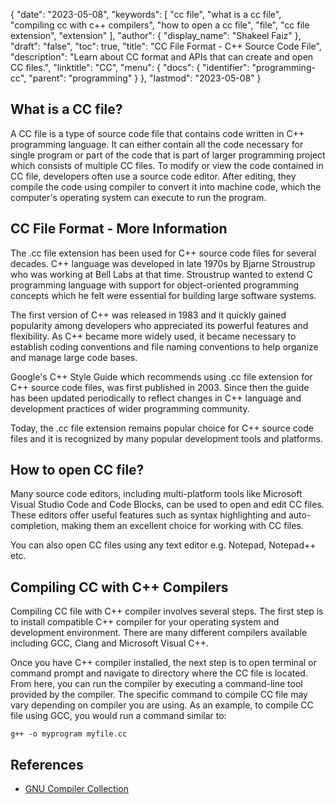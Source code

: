 {
  "date": "2023-05-08",
  "keywords": [
    "cc file",
    "what is a cc file",
    "compiling cc with c++ compilers",
    "how to open a cc file",
    "file",
    "cc file extension",
    "extension"
  ],
  "author": {
    "display_name": "Shakeel Faiz"
  },
  "draft": "false",
  "toc": true,
  "title": "CC File Format - C++ Source Code File",
  "description": "Learn about CC format and APIs that can create and open CC files.",
  "linktitle": "CC",
  "menu": {
    "docs": {
      "identifier": "programming-cc",
      "parent": "programming"
    }
  },
  "lastmod": "2023-05-08"
}

## What is a CC file?

A CC file is a type of source code file that contains code written in C++ programming language. It can either contain all the code necessary for single program or part of the code that is part of larger programming project which consists of multiple CC files. To modify or view the code contained in CC file, developers often use a source code editor. After editing, they compile the code using compiler to convert it into machine code, which the computer's operating system can execute to run the program.

## CC File Format - More Information

The .cc file extension has been used for C++ source code files for several decades. C++ language was developed in late 1970s by Bjarne Stroustrup who was working at Bell Labs at that time. Stroustrup wanted to extend C programming language with support for object-oriented programming concepts which he felt were essential for building large software systems.

The first version of C++ was released in 1983 and it quickly gained popularity among developers who appreciated its powerful features and flexibility. As C++ became more widely used, it became necessary to establish coding conventions and file naming conventions to help organize and manage large code bases.

Google's C++ Style Guide which recommends using .cc file extension for C++ source code files, was first published in 2003. Since then the guide has been updated periodically to reflect changes in C++ language and development practices of wider programming community.

Today, the .cc file extension remains popular choice for C++ source code files and it is recognized by many popular development tools and platforms.

## How to open CC file?

Many source code editors, including multi-platform tools like Microsoft Visual Studio Code and Code Blocks, can be used to open and edit CC files. These editors offer useful features such as syntax highlighting and auto-completion, making them an excellent choice for working with CC files.

You can also open CC files using any text editor e.g. Notepad, Notepad++ etc.

## Compiling CC with C++ Compilers

Compiling CC file with C++ compiler involves several steps. The first step is to install compatible C++ compiler for your operating system and development environment. There are many different compilers available including GCC, Clang and Microsoft Visual C++.

Once you have C++ compiler installed, the next step is to open terminal or command prompt and navigate to directory where the CC file is located. From here, you can run the compiler by executing a command-line tool provided by the compiler. The specific command to compile CC file may vary depending on compiler you are using. As an example, to compile CC file using GCC, you would run a command similar to:

```
g++ -o myprogram myfile.cc
```

## References
* [GNU Compiler Collection](https://en.wikipedia.org/wiki/GNU_Compiler_Collection)

